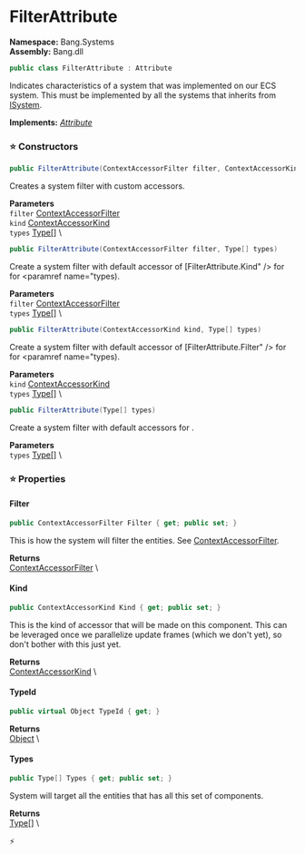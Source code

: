 # FilterAttribute

**Namespace:** Bang.Systems \
**Assembly:** Bang.dll

```csharp
public class FilterAttribute : Attribute
```

Indicates characteristics of a system that was implemented on our ECS system.
            This must be implemented by all the systems that inherits from [ISystem](../..//Bang/Systems/ISystem.html).

**Implements:** _[Attribute](https://learn.microsoft.com/en-us/dotnet/api/System.Attribute?view=net-7.0)_

### ⭐ Constructors
```csharp
public FilterAttribute(ContextAccessorFilter filter, ContextAccessorKind kind, Type[] types)
```

Creates a system filter with custom accessors.

**Parameters** \
`filter` [ContextAccessorFilter](../..//Bang/Contexts/ContextAccessorFilter.html) \
`kind` [ContextAccessorKind](../..//Bang/Contexts/ContextAccessorKind.html) \
`types` [Type[]](https://learn.microsoft.com/en-us/dotnet/api/System.Type?view=net-7.0) \

```csharp
public FilterAttribute(ContextAccessorFilter filter, Type[] types)
```

Create a system filter with default accessor of [FilterAttribute.Kind" /> for <paramref name="types](../../bang/systems/filterattribute.html#kind" /> for <paramref name="types).

**Parameters** \
`filter` [ContextAccessorFilter](../..//Bang/Contexts/ContextAccessorFilter.html) \
`types` [Type[]](https://learn.microsoft.com/en-us/dotnet/api/System.Type?view=net-7.0) \

```csharp
public FilterAttribute(ContextAccessorKind kind, Type[] types)
```

Create a system filter with default accessor of [FilterAttribute.Filter" /> for <paramref name="types](../../bang/systems/filterattribute.html#filter" /> for <paramref name="types).

**Parameters** \
`kind` [ContextAccessorKind](../..//Bang/Contexts/ContextAccessorKind.html) \
`types` [Type[]](https://learn.microsoft.com/en-us/dotnet/api/System.Type?view=net-7.0) \

```csharp
public FilterAttribute(Type[] types)
```

Create a system filter with default accessors for <paramref name="types" />.

**Parameters** \
`types` [Type[]](https://learn.microsoft.com/en-us/dotnet/api/System.Type?view=net-7.0) \

### ⭐ Properties
#### Filter
```csharp
public ContextAccessorFilter Filter { get; public set; }
```

This is how the system will filter the entities. See [ContextAccessorFilter](../..//Bang/Contexts/ContextAccessorFilter.html).

**Returns** \
[ContextAccessorFilter](../..//Bang/Contexts/ContextAccessorFilter.html) \
#### Kind
```csharp
public ContextAccessorKind Kind { get; public set; }
```

This is the kind of accessor that will be made on this component.
            This can be leveraged once we parallelize update frames (which we don't yet), so don't bother with this just yet.

**Returns** \
[ContextAccessorKind](../..//Bang/Contexts/ContextAccessorKind.html) \
#### TypeId
```csharp
public virtual Object TypeId { get; }
```

**Returns** \
[Object](https://learn.microsoft.com/en-us/dotnet/api/System.Object?view=net-7.0) \
#### Types
```csharp
public Type[] Types { get; public set; }
```

System will target all the entities that has all this set of components.

**Returns** \
[Type[]](https://learn.microsoft.com/en-us/dotnet/api/System.Type?view=net-7.0) \


⚡